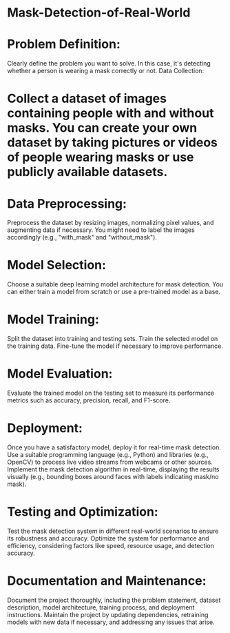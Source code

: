 # Mask-Detection-of-Real-World
# Problem Definition:

Clearly define the problem you want to solve. In this case, it's detecting whether a person is wearing a mask correctly or not.
Data Collection:

# Collect a dataset of images containing people with and without masks. You can create your own dataset by taking pictures or videos of people wearing masks or use publicly available datasets.
# Data Preprocessing:

Preprocess the dataset by resizing images, normalizing pixel values, and augmenting data if necessary. You might need to label the images accordingly (e.g., "with_mask" and "without_mask").
# Model Selection:

Choose a suitable deep learning model architecture for mask detection. You can either train a model from scratch or use a pre-trained model as a base.
# Model Training:

Split the dataset into training and testing sets.
Train the selected model on the training data. Fine-tune the model if necessary to improve performance.
# Model Evaluation:

Evaluate the trained model on the testing set to measure its performance metrics such as accuracy, precision, recall, and F1-score.
# Deployment:

Once you have a satisfactory model, deploy it for real-time mask detection.
Use a suitable programming language (e.g., Python) and libraries (e.g., OpenCV) to process live video streams from webcams or other sources.
Implement the mask detection algorithm in real-time, displaying the results visually (e.g., bounding boxes around faces with labels indicating mask/no mask).
# Testing and Optimization:

Test the mask detection system in different real-world scenarios to ensure its robustness and accuracy.
Optimize the system for performance and efficiency, considering factors like speed, resource usage, and detection accuracy.
# Documentation and Maintenance:

Document the project thoroughly, including the problem statement, dataset description, model architecture, training process, and deployment instructions.
Maintain the project by updating dependencies, retraining models with new data if necessary, and addressing any issues that arise.
